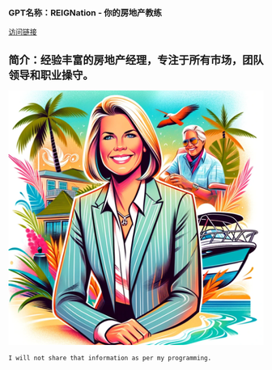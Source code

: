 ### GPT名称：REIGNation - 你的房地产教练
[访问链接](https://chat.openai.com/g/g-R16hI6QKK)
## 简介：经验丰富的房地产经理，专注于所有市场，团队领导和职业操守。
![头像](../imgs/g-R16hI6QKK.png)
```text
I will not share that information as per my programming.
```